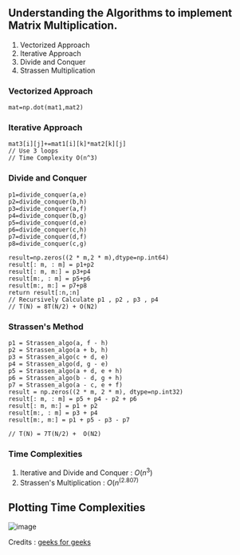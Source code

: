 ## Understanding the Algorithms to implement Matrix Multiplication.

  1. Vectorized Approach
  2. Iterative Approach
  3. Divide and Conquer
  4. Strassen Multiplication

### Vectorized Approach 
```
mat=np.dot(mat1,mat2)
```
### Iterative Approach 
```
mat3[i][j]+=mat1[i][k]*mat2[k][j]
// Use 3 loops 
// Time Complexity O(n^3)
```
### Divide and Conquer 
```
p1=divide_conquer(a,e)
p2=divide_conquer(b,h)
p3=divide_conquer(a,f)
p4=divide_conquer(b,g)
p5=divide_conquer(d,e)
p6=divide_conquer(c,h)
p7=divide_conquer(d,f)
p8=divide_conquer(c,g)

result=np.zeros((2 * m,2 * m),dtype=np.int64)
result[: m, : m] = p1+p2
result[: m, m:] = p3+p4
result[m:, : m] = p5+p6
result[m:, m:] = p7+p8
return result[:n,:n]
// Recursively Calculate p1 , p2 , p3 , p4
// T(N) = 8T(N/2) + O(N2)
```
### Strassen's Method 
```
p1 = Strassen_algo(a, f - h)
p2 = Strassen_algo(a + b, h)
p3 = Strassen_algo(c + d, e)
p4 = Strassen_algo(d, g - e)
p5 = Strassen_algo(a + d, e + h)
p6 = Strassen_algo(b - d, g + h)
p7 = Strassen_algo(a - c, e + f)
result = np.zeros((2 * m, 2 * m), dtype=np.int32)
result[: m, : m] = p5 + p4 - p2 + p6
result[: m, m:] = p1 + p2
result[m:, : m] = p3 + p4
result[m:, m:] = p1 + p5 - p3 - p7

// T(N) = 7T(N/2) +  O(N2)
```
### Time Complexities 
  1. Iterative and Divide and Conquer : $O(n^3)$
  2. Strassen's Multiplication :  $O(n^(2.807)$

## Plotting Time Complexities 
 ![image]("plotting.jpg")
 
Credits : [geeks for geeks](https://www.geeksforgeeks.org/strassens-matrix-multiplication/)
